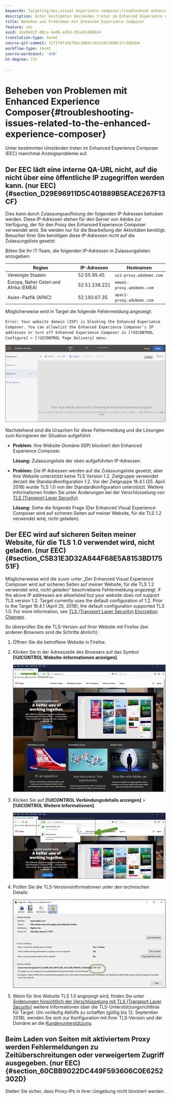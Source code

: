```yaml
---
keywords: Targeting;eec;visual experience composer;troubleshoot enhanced experience composer;troubleshooting
description: Unter bestimmten Umständen treten im Enhanced Experience Composer (EEC) manchmal Anzeigeprobleme auf.
title: Beheben von Problemen mit Enhanced Experience Composer
feature: vec
uuid: 2ea9a91f-08ca-4a06-ad5d-35ced140db14
translation-type: tm+mt
source-git-commit: 3cf1f4fa56f86c106dccdc2c97c080c17c3982b4
workflow-type: tm+mt
source-wordcount: '430'
ht-degree: 71%

---
```



# Beheben von Problemen mit Enhanced Experience Composer{#troubleshooting-issues-related-to-the-enhanced-experience-composer}

Unter bestimmten Umständen treten im Enhanced Experience Composer (EEC) manchmal Anzeigeprobleme auf.

## Der EEC lädt eine interne QA-URL nicht, auf die nicht über eine öffentliche IP zugegriffen werden kann. (nur EEC) {#section_D29E96911D5C401889B5EACE267F13CF}

Dies kann durch Zulassungsauflistung der folgenden IP-Adressen behoben werden. Diese IP-Adressen stehen für den Server von Adobe zur Verfügung, der für den Proxy des Enhanced Experience Composer verwendet wird. Sie werden nur für die Bearbeitung der Aktivitäten benötigt. Besucher Ihrer Site benötigen diese IP-Adressen nicht auf die Zulassungsliste gesetzt

Bitten Sie Ihr IT-Team, die folgenden IP-Adressen in Zulassungslisten anzugeben:

| Region | IP-Adressen | Hostnamen |
|--- |--- |--- |
| Vereinigte Staaten | 52.55.99.45 | `us1-proxy.adobemc.com` |
| Europa, Naher Osten und Afrika (EMEA) | 52.51.238.221 | `emea1-proxy.adobemc.com` |
| Asien-Pazfik (APAC) | 52.193.67.35 | `apac1-proxy.adobemc.com` |

Möglicherweise wird in Target die folgende Fehlermeldung angezeigt:

`Error: Your website domain (ISP) is blocking the Enhanced Experience Composer. You can allowlist the Enhanced Experience Composer's IP addresses or turn off Enhanced Experience Composer in [!UICONTROL Configure] > [!UICONTROL Page Delivery] menu.`

![](assets/EEC_error.png)

Nachstehend sind die Ursachen für diese Fehlermeldung und die Lösungen zum Korrigieren der Situation aufgeführt:

* **Problem:** Ihre Website-Domäne (ISP) blockiert den Enhanced Experience Composer.

   **Lösung:** Zulassungsliste der oben aufgeführten IP-Adressen.

* **Problem:** Die IP-Adressen werden auf die Zulassungsliste gesetzt, aber Ihre Website unterstützt keine TLS Version 1.2. Zielgruppe verwendet derzeit die Standardkonfiguration 1.2. Vor der Zielgruppe 18.4.1 (25. April 2018) wurde TLS 1.0 von der Standardkonfiguration unterstützt. Weitere Informationen finden Sie unter Änderungen bei der Verschlüsselung von [TLS (Transport Layer Security)](../../../c-implementing-target/c-considerations-before-you-implement-target/tls-transport-layer-security-encryption.md#concept_CC1001E9D3AE4BABAF90B8311B0A6451).

   **Lösung:** Siehe die folgende Frage (Der Enhanced Visual Experience Composer wird auf sicheren Seiten auf meiner Website, für die TLS 1.2 verwendet wird, nicht geladen).

## Der EEC wird auf sicheren Seiten meiner Website, für die TLS 1.0 verwendet wird, nicht geladen. (nur EEC) {#section_C5B31E3D32A844F68E5A8153BD17551F}

Möglicherweise wird die zuvor unter „Der Enhanced Visual Experience Composer wird auf sicheren Seiten auf meiner Website, für die TLS 1.2 verwendet wird, nicht geladen“ beschriebene Fehlermeldung angezeigt. if the above IP addresses are allowlisted but your website does not support TLS version 1.2. Target currently uses the default configuration of 1.2. Prior to the Target 18.4.1 (April 25, 2018), the default configuration supported TLS 1.0. For more information, see [TLS (Transport Layer Security) Encryption Changes](../../../c-implementing-target/c-considerations-before-you-implement-target/tls-transport-layer-security-encryption.md#concept_CC1001E9D3AE4BABAF90B8311B0A6451).

So überprüfen Sie die TLS-Version auf Ihrer Website mit Firefox (bei anderen Browsern sind die Schritte ähnlich):

1. Öffnen Sie die betroffene Website in Firefox.
1. Klicken Sie in der Adresszeile des Browsers auf das Symbol **[!UICONTROL Website-Informationen anzeigen]**.

   ![](assets/firefox_more_info.png)

1. Klicken Sie auf **[!UICONTROL Verbindungsdetails anzeigen]** > **[!UICONTROL Weitere Informationen]**.

   ![](assets/firefox_more_info_2.png)

1. Prüfen Sie die TLS-Versionsinformationen unter den technischen Details:

   ![](assets/firefox_more_info_3.png)

1. Wenn für Ihre Website TLS 1.0 angezeigt wird, finden Sie unter  [Änderungen hinsichtlich der Verschlüsselung mit TLS (Transport Layer Security)](../../../c-implementing-target/c-considerations-before-you-implement-target/tls-transport-layer-security-encryption.md#concept_CC1001E9D3AE4BABAF90B8311B0A6451) weitere Informationen über die TLS-Unterstützungsrichtlinie für Target. Um vorläufig Abhilfe zu schaffen (gültig bis 12. September 2018), wenden Sie sich zur Konfiguration mit Ihrer TLS-Version und der Domäne an die [Kundenunterstützung](../../../cmp-resources-and-contact-information.md#reference_ACA3391A00EF467B87930A450050077C).

## Beim Laden von Seiten mit aktiviertem Proxy werden Fehlermeldungen zu Zeitüberschreitungen oder verweigertem Zugriff ausgegeben. (nur EEC) {#section_60CBB9022DC449F593606C0E6252302D}

Stellen Sie sicher, dass Proxy-IPs in Ihrer Umgebung nicht blockiert werden.
